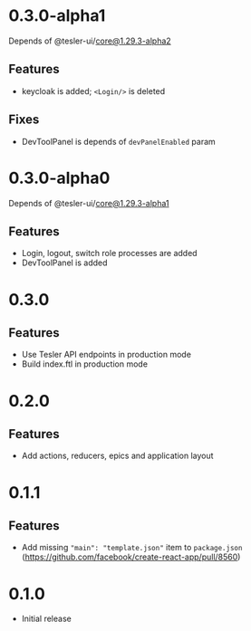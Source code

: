 # 0.3.0-alpha1

Depends of @tesler-ui/core@1.29.3-alpha2

## Features

*  keycloak is added; `<Login/>` is deleted

## Fixes

* DevToolPanel is depends of `devPanelEnabled` param

# 0.3.0-alpha0

Depends of @tesler-ui/core@1.29.3-alpha1

## Features

* Login, logout, switch role processes are added
* DevToolPanel is added

# 0.3.0

## Features

* Use Tesler API endpoints in production mode
* Build index.ftl in production mode 

# 0.2.0

## Features

* Add actions, reducers, epics and application layout

# 0.1.1

## Features

* Add missing `"main": "template.json"` item to `package.json` (https://github.com/facebook/create-react-app/pull/8560)

# 0.1.0

* Initial release
